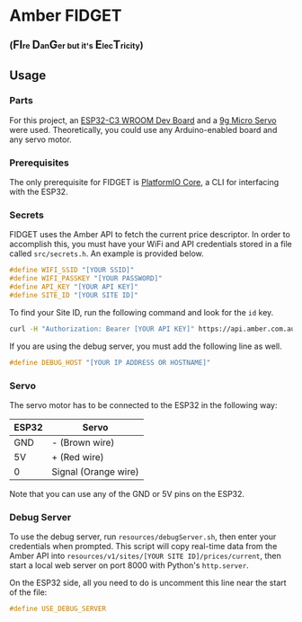 # Amber FIDGET
### (<big>FI</big><small>re</small> <big>D</big><small>an</small><big>G</big><small>er but it's</small> <big>E</big><small>lec</small><big>T</big><small>ricity</small>)

## Usage
### Parts
For this project,
an [ESP32-C3 WROOM Dev Board](https://core-electronics.com.au/esp32-c3-wroom-development-board.html) and a [9g Micro Servo](https://core-electronics.com.au/feetech-fs90-1-5kgcm-micro-servo-9g.html) were used.
Theoretically, you could use any Arduino-enabled board and any servo motor.

### Prerequisites
The only prerequisite for FIDGET is [PlatformIO Core](https://docs.platformio.org/en/latest/core/installation/index.html), a CLI for interfacing with the ESP32.

### Secrets
FIDGET uses the Amber API to fetch the current price descriptor.
In order to accomplish this, you must have your WiFi and API credentials stored in a file called `src/secrets.h`.
An example is provided below.

```c++
#define WIFI_SSID "[YOUR SSID]"
#define WIFI_PASSKEY "[YOUR PASSWORD]"
#define API_KEY "[YOUR API KEY]"
#define SITE_ID "[YOUR SITE ID]"
```

To find your Site ID, run the following command and look for the `id` key.

```sh
curl -H "Authorization: Bearer [YOUR API KEY]" https://api.amber.com.au/v1/sites
```

If you are using the debug server, you must add the following line as well.

```c++
#define DEBUG_HOST "[YOUR IP ADDRESS OR HOSTNAME]"
```

### Servo
The servo motor has to be connected to the ESP32 in the following way:

| ESP32 | Servo                |
|-------|----------------------|
| GND   | - (Brown wire)       |
| 5V    | + (Red wire)         |
| 0     | Signal (Orange wire) |

Note that you can use any of the GND or 5V pins on the ESP32.


### Debug Server
To use the debug server, run `resources/debugServer.sh`, then enter your credentials when prompted.
This script will copy real-time data from the Amber API into `resources/v1/sites/[YOUR SITE ID]/prices/current`,
then start a local web server on port 8000 with Python's `http.server`.

On the ESP32 side, all you need to do is uncomment this line near the start of the file:
```c++
#define USE_DEBUG_SERVER
```
